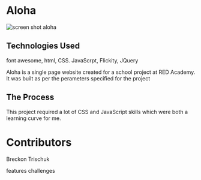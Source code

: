 <h1>Aloha</h1>

<img src="images/screen-shot-aloha.png"
            alt="screen shot aloha">

<h2>Technologies Used</h2>
<p>font awesome, html, CSS. JavaScrpt, Flickity, JQuery</p>
<p>Aloha is a single page website created for a school project at RED Academy.  It was built as per the perameters specified for the project</p>

<h2>The Process</h2>
<p>This project required a lot of CSS and JavaScript skills which were both a learning curve for me. </p>

<h1>Contributors </h1>
<p> Breckon Trischuk </p>






features
challenges 